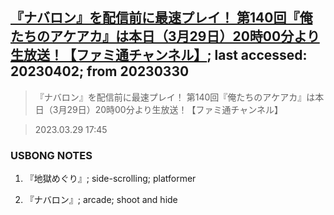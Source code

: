 ## [『ナバロン』を配信前に最速プレイ！ 第140回『俺たちのアケアカ』は本日（3月29日）20時00分より生放送！【ファミ通チャンネル】](https://www.famitsu.com/news/202303/29297135.html); last accessed: 20230402; from 20230330

> 『ナバロン』を配信前に最速プレイ！ 第140回『俺たちのアケアカ』は本日（3月29日）20時00分より生放送！【ファミ通チャンネル】

> 2023.03.29 17:45

### USBONG NOTES

1) 『地獄めぐり』; side-scrolling; platformer

2) 『ナバロン』; arcade; shoot and hide
